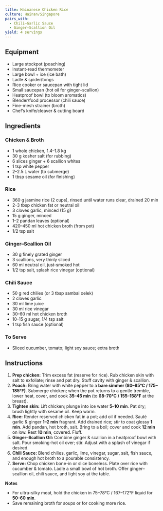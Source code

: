 ```yaml
---
title: Hainanese Chicken Rice
culture: Hainan/Singapore
pairs_with:
  - Chili–Garlic Sauce
  - Ginger–Scallion Oil
yield: 4 servings
---
```


## Equipment
- Large stockpot (poaching)
- Instant-read thermometer
- Large bowl + ice (ice bath)
- Ladle & spider/tongs
- Rice cooker or saucepan with tight lid
- Small saucepan (hot oil for ginger–scallion)
- Heatproof bowl (to bloom aromatics)
- Blender/food processor (chili sauce)
- Fine-mesh strainer (broth)
- Chef’s knife/cleaver & cutting board

## Ingredients
### Chicken & Broth
- 1 whole chicken, 1.4–1.8 kg
- 30 g kosher salt (for rubbing)
- 6 slices ginger + 6 scallion whites
- 1 tsp white pepper
- 2–2.5 L water (to submerge)
- 1 tbsp sesame oil (for finishing)

### Rice
- 360 g jasmine rice (2 cups), rinsed until water runs clear, drained 20 min
- 2–3 tbsp chicken fat or neutral oil
- 3 cloves garlic, minced (15 g)
- 15 g ginger, minced
- 1–2 pandan leaves (optional)
- 420–450 ml hot chicken broth (from pot)
- 1/2 tsp salt

### Ginger–Scallion Oil
- 30 g finely grated ginger
- 3 scallions, very thinly sliced
- 60 ml neutral oil, just-smoked hot
- 1/2 tsp salt, splash rice vinegar (optional)

### Chili Sauce
- 50 g red chilies (or 3 tbsp sambal oelek)
- 2 cloves garlic
- 30 ml lime juice
- 30 ml rice vinegar
- 30–60 ml hot chicken broth
- 10–15 g sugar, 1/4 tsp salt
- 1 tsp fish sauce (optional)

### To Serve
- Sliced cucumber, tomato; light soy sauce; extra broth

## Instructions
1. **Prep chicken:** Trim excess fat (reserve for rice). Rub chicken skin with salt to exfoliate; rinse and pat dry. Stuff cavity with ginger & scallion.
2. **Poach:** Bring water with white pepper to a **bare simmer (80–85°C / 175–185°F)**. Submerge chicken; when the pot returns to a gentle tremble, lower heat, cover, and cook **35–45 min** (to **68–70°C / 155–158°F** at the breast).  
3. **Tighten skin:** Lift chicken; plunge into ice water **5–10 min**. Pat dry; brush lightly with sesame oil. Keep warm.
4. **Rice:** Render reserved chicken fat in a pot; add oil if needed. Sauté garlic & ginger **1–2 min** fragrant. Add drained rice; stir to coat glossy **1 min**. Add pandan, hot broth, salt. Bring to a boil; cover and cook **12 min** on low. Rest **10 min**, covered. Fluff.
5. **Ginger–Scallion Oil:** Combine ginger & scallion in a heatproof bowl with salt. Pour smoking-hot oil over; stir. Adjust with a splash of vinegar if desired.
6. **Chili Sauce:** Blend chilies, garlic, lime, vinegar, sugar, salt, fish sauce, and enough hot broth to a pourable consistency.
7. **Serve:** Chop chicken bone-in or slice boneless. Plate over rice with cucumber & tomato. Ladle a small bowl of hot broth. Offer ginger–scallion oil, chili sauce, and light soy at the table.

**Notes**
- For ultra-silky meat, hold the chicken in 75–78°C / 167–172°F liquid for **50–60 min**.  
- Save remaining broth for soups or for cooking more rice.
